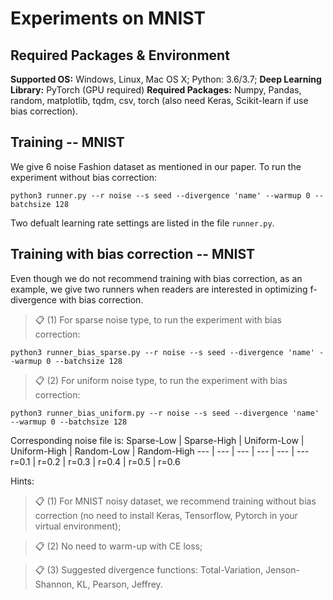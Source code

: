 # Experiments on MNIST 

## Required Packages & Environment
**Supported OS:** Windows, Linux, Mac OS X; Python: 3.6/3.7; 
**Deep Learning Library:** PyTorch (GPU required)
**Required Packages:** Numpy, Pandas, random, matplotlib, tqdm, csv, torch (also need Keras, Scikit-learn if use bias correction).



## Training -- MNIST
We give 6 noise Fashion dataset as mentioned in our paper. To run the experiment without bias correction:
```
python3 runner.py --r noise --s seed --divergence 'name' --warmup 0 --batchsize 128
```

Two defualt learning rate settings are listed in the file `runner.py`.


## Training with bias correction -- MNIST
Even though we do not recommend training with bias correction, as an example, we give two runners when readers are interested in optimizing f-divergence with bias correction.
> 📋 (1) For sparse noise type, to run the experiment with bias correction:
```
python3 runner_bias_sparse.py --r noise --s seed --divergence 'name' --warmup 0 --batchsize 128
```
> 📋 (2) For uniform noise type, to run the experiment with bias correction:
```
python3 runner_bias_uniform.py --r noise --s seed --divergence 'name' --warmup 0 --batchsize 128
```

Corresponding noise file is:
Sparse-Low | Sparse-High | Uniform-Low | Uniform-High | Random-Low | Random-High
--- | --- | --- | --- | --- | ---
r=0.1 | r=0.2 | r=0.3 | r=0.4 | r=0.5 | r=0.6

Hints:
> 📋 (1) For MNIST noisy dataset, we recommend training without bias correction (no need to install Keras, Tensorflow, Pytorch in your virtual environment);

> 📋 (2) No need to warm-up with CE loss;

> 📋 (3) Suggested divergence functions: Total-Variation, Jenson-Shannon, KL, Pearson, Jeffrey.

